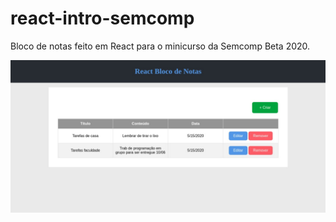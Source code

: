# react-intro-semcomp

Bloco de notas feito em React para o minicurso da Semcomp Beta 2020.


![Aplicação](https://github.com/Rafaelmf/react-intro-semcomp/blob/master/app_ss.jpeg)




